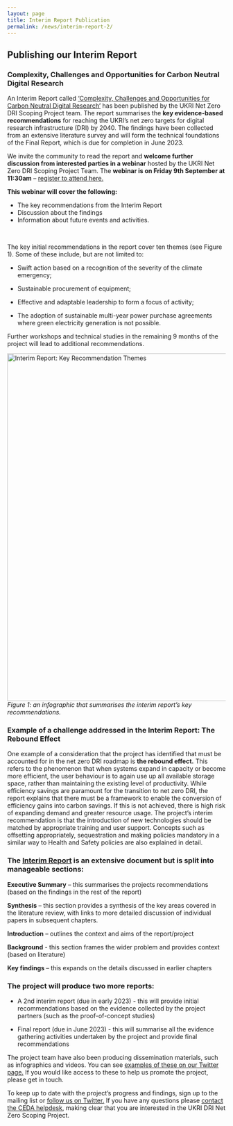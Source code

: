 ```yaml
---
layout: page
title: Interim Report Publication
permalink: /news/interim-report-2/
---
```


## Publishing our Interim Report 

### Complexity, Challenges and Opportunities for Carbon Neutral Digital Research 
 

An Interim Report called [‘Complexity, Challenges and Opportunities for Carbon Neutral Digital Research’](https://doi.org/10.5281/zenodo.7016951) has been published by the UKRI Net Zero DRI Scoping Project team. The report summarises the **key evidence-based recommendations** for reaching the UKRI’s net zero targets for digital research infrastructure (DRI) by 2040. The findings have been collected from an extensive literature survey and will form the technical foundations of the Final Report, which is due for completion in June 2023.  

We invite the community to read the report and **welcome further discussion from interested parties in a webinar** hosted by the UKRI Net Zero DRI Scoping Project Team. The **webinar is on Friday 9th September at 11:30am** – [register to attend here.](https://www.eventbrite.co.uk/e/webinar-net-zero-dri-scoping-project-registration-406802305647)  

**This webinar will cover the following:** 
- The key recommendations from the Interim Report 
- Discussion about the findings 
- Information about future events and activities. 

&nbsp;<br>

The key initial recommendations in the report cover ten themes (see Figure 1). Some of these include, but are not limited to:  

- Swift action based on a recognition of the severity of the climate emergency;  

- Sustainable procurement of equipment;  

- Effective and adaptable leadership to form a focus of activity;  

- The adoption of sustainable multi-year power purchase agreements where green electricity generation is not possible.  

Further workshops and technical studies in the remaining 9 months of the project will lead to additional recommendations. 

[<img src="/images/interim-report.png" width="566" height="800" alt="Interim Report: Key Recommendation Themes">](/https://twitter.com/cedanews/) <br>
*Figure 1: an infographic that summarises the interim report’s key recommendations.*

 
### Example of a challenge addressed in the Interim Report: The Rebound Effect 
One example of a consideration that the project has identified that must be accounted for in the net zero DRI roadmap is **the rebound effect.** This refers to the phenomenon that when systems expand in capacity or become more efficient, the user behaviour is to again use up all available storage space, rather than maintaining the existing level of productivity. While efficiency savings are paramount for the transition to net zero DRI, the report explains that there must be a framework to enable the conversion of efficiency gains into carbon savings. If this is not achieved, there is high risk of expanding demand and greater resource usage. The project’s interim recommendation is that the introduction of new technologies should be matched by appropriate training and user support. Concepts such as offsetting appropriately, sequestration and making policies mandatory in a similar way to Health and Safety policies are also explained in detail.  

 

### The [Interim Report](https://doi.org/10.5281/zenodo.7016951) is an extensive document but is split into manageable sections:  

**Executive Summary** – this summarises the projects recommendations (based on the findings in the rest of the report)   

**Synthesis** – this section provides a synthesis of the key areas covered in the literature review, with links to more detailed discussion of individual papers in subsequent chapters.  

**Introduction** – outlines the context and aims of the report/project  

**Background** - this section frames the wider problem and provides context (based on literature) 

**Key findings** – this expands on the details discussed in earlier chapters 

 

### The project will produce two more reports:  <br>

- A 2nd interim report (due in early 2023) - this will provide initial recommendations based on the evidence collected by the project partners (such as the proof-of-concept studies)  

- Final report (due in June 2023) - this will summarise all the evidence gathering activities undertaken by the project and provide final recommendations  

 

The project team have also been producing dissemination materials, such as infographics and videos. You can see [examples of these on our Twitter page.](https://twitter.com/cedanews) If you would like access to these to help us promote the project, please get in touch.  



To keep up to date with the project’s progress and findings, sign up to the mailing list or [follow us on Twitter.](https://twitter.com/cedanews) If you have any questions please [contact the CEDA helpdesk](https://net-zero-dri.ceda.ac.uk/news/project-partners/support@ceda.ac.uk), making clear that you are interested in the UKRI DRI Net Zero Scoping Project. 
